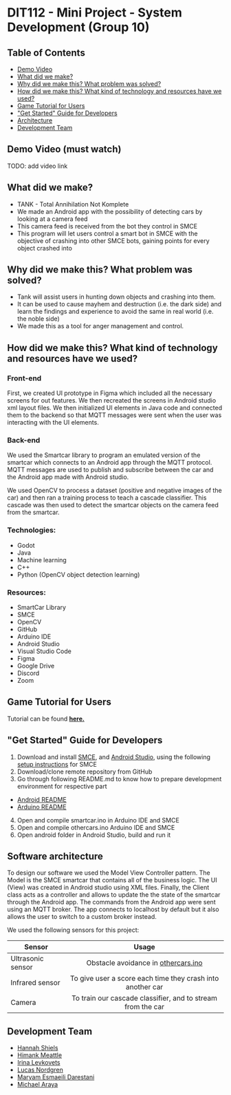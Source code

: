 # DIT112 - Mini Project - System Development (Group 10)

## Table of Contents
- [Demo Video](https://github.com/DIT112-V21/group-10/tree/readme#demo-video-must-watch)
- [What did we make?](https://github.com/DIT112-V21/group-10/tree/readme#what-did-we-make)
- [Why did we make this? What problem was solved?](https://github.com/DIT112-V21/group-10/tree/readme#why-did-we-make-this-what-problem-was-solved)
- [How did we make this? What kind of technology and resources have we used?](https://github.com/DIT112-V21/group-10/tree/readme#how-did-we-make-this-what-kind-of-technology-and-resources-have-we-used)
- [Game Tutorial for Users](https://github.com/DIT112-V21/group-10/tree/readme#game-tutorial-for-users)
- ["Get Started" Guide for Developers](https://github.com/DIT112-V21/group-10/tree/readme#get-started-guide-for-developers)
- [Architecture](https://github.com/DIT112-V21/group-10/tree/readme#architecture)
- [Development Team](https://github.com/DIT112-V21/group-10/tree/readme#development-team)

## Demo Video (must watch)

TODO: add video link

## What did we make?
- TANK - Total Annihilation Not Komplete
- We made an Android app with the possibility of detecting cars by looking at a camera feed
- This camera feed is received from the bot they control in SMCE
- This program will let users control a smart bot in SMCE with the objective of crashing into other SMCE bots, gaining points for every object crashed into

## Why did we make this? What problem was solved?
- Tank will assist users in hunting down objects and crashing into them.
- It can be used to cause mayhem and destruction (i.e. the dark side) and learn the findings and experience to avoid the same in real world (i.e. the noble side)
- We made this as a tool for anger management and control.

## How did we make this? What kind of technology and resources have we used?

### Front-end
First, we created UI prototype in Figma which included all the necessary screens for out features. We then recreated the screens in Android studio xml layout files. We then initialized UI elements in Java code and connected them to the backend so that MQTT messages were sent when the user was interacting with the UI elements. 

### Back-end
We used the Smartcar library to program an emulated version of the smartcar which connects to an Android app through the MQTT protocol. MQTT messages are used to publish and subscribe between the car and the Android app made with Android studio. 

We used OpenCV to process a dataset (positive and negative images of the car) and then ran a training process to teach a cascade classifier. This cascade was then used to detect the smartcar objects on the camera feed from the smartcar. 

### Technologies:
- Godot
- Java
- Machine learning
- C++
- Python (OpenCV object detection learning)

### Resources:
- SmartCar Library
- SMCE
- OpenCV
- GitHub
- Arduino IDE
- Android Studio
- Visual Studio Code
- Figma
- Google Drive
- Discord
- Zoom

## Game Tutorial for Users
Tutorial can be found **[here.](https://github.com/DIT112-V21/group-10/blob/readme/androidGeoBot/app/src/main/assets/tank_tutorial_white.pdf)**

## "Get Started" Guide for Developers
1. Download and install [SMCE](https://github.com/ItJustWorksTM/smce-gd/releases), and  [Android Studio](https://developer.android.com/studio/), using the following [setup instructions](https://github.com/ItJustWorksTM/smce-gd/wiki) for SMCE
2. Download/clone remote repository from GitHub
3. Go through following README.md to know how to prepare development environment for respective part
- [Android README](https://github.com/DIT112-V21/group-10/blob/master/androidGeoBot/README.md)
- [Arduino README](https://github.com/DIT112-V21/group-10/blob/master/arduino/README.md)
4. Open and compile smartcar.ino in Arduino IDE and SMCE
5. Open and compile othercars.ino Arduino IDE and SMCE
6. Open android folder in Android Studio, build and run it

## Software architecture
To design our software we used the Model View Controller pattern. The Model is the SMCE smartcar that contains all of the business logic. The UI (View) was created in Android studio using XML files. Finally, the Client class acts as a controller and allows to update the the state of the smartcar through the Android app. The commands from the Android app were sent using an MQTT broker. The app connects to localhost by default but it also allows the user to switch to a custom broker instead. 

We used the following sensors for this project:

| Sensor               | Usage                                                     | 
| -------------        |:---------------------------------------------------------:| 
| Ultrasonic sensor     | Obstacle avoidance in [othercars.ino](https://github.com/DIT112-V21/group-10/blob/master/arduino/othercars/othercars.ino)                      | 
| Infrared sensor      | To give user a score each time they crash into another car| 
| Camera               | To train our cascade classifier, and to stream from the car   |  

## Development Team
- [Hannah Shiels](https://github.com/hannahshiels)
- [Himank Meattle](https://github.com/HIMANKMEATTLE)
- [Irina Levkovets](https://github.com/Irina0904)
- [Lucas Nordgren](https://github.com/lucasnordic)
- [Maryam Esmaeili Darestani](https://github.com/Spidergirl93)
- [Michael Araya](https://github.com/mandemmike)
